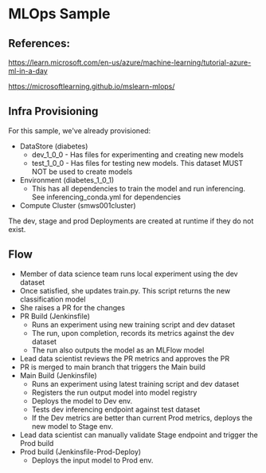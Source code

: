 # MLOps Sample

## References:

https://learn.microsoft.com/en-us/azure/machine-learning/tutorial-azure-ml-in-a-day

https://microsoftlearning.github.io/mslearn-mlops/


## Infra Provisioning
For this sample, we've already provisioned:
* DataStore (diabetes)
  * dev_1_0_0 - Has files for experimenting and creating new models
  * test_1_0_0 - Has files for testing new models. This dataset MUST NOT be used to create models
* Environment (diabetes_1_0_1)
  * This has all dependencies to train the model and run inferencing. See inferencing_conda.yml for dependencies 
* Compute Cluster (smws001cluster)

The dev, stage and prod Deployments are created at runtime if they do not exist.

## Flow
* Member of data science team runs local experiment using the dev dataset
* Once satisfied, she updates train.py. This script returns the new classification model
* She raises a PR for the changes
* PR Build (Jenkinsfile)
  * Runs an experiment using new training script and dev dataset
  * The run, upon completion, records its metrics against the dev dataset
  * The run also outputs the model as an MLFlow model
* Lead data scientist reviews the PR metrics and approves the PR
* PR is merged to main branch that triggers the Main build
* Main Build (Jenkinsfile)
  * Runs an experiment using latest training script and dev dataset
  * Registers the run output model into model registry
  * Deploys the model to Dev env.
  * Tests dev inferencing endpoint against test dataset
  * If the Dev metrics are better than current Prod metrics, deploys the new model to Stage env.
* Lead data scientist can manually validate Stage endpoint and trigger the Prod build
* Prod build (Jenkinsfile-Prod-Deploy)
  * Deploys the input model to Prod env.
